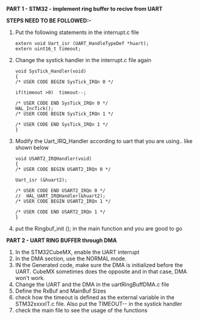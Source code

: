 **PART 1 - STM32 - implement ring buffer to recive from UART**

**STEPS NEED TO BE FOLLOWED:-**

1. Put the following statements in the interrupt.c file
     ```
     extern void Uart_isr (UART_HandleTypeDef *huart);
     extern uint16_t timeout;
     ```
3. Change the systick handler in the interrupt.c file again
   ```
   void SysTick_Handler(void)
   {
   /* USER CODE BEGIN SysTick_IRQn 0 */
  
   if(timeout >0)  timeout--;

   /* USER CODE END SysTick_IRQn 0 */
   HAL_IncTick();
   /* USER CODE BEGIN SysTick_IRQn 1 */

   /* USER CODE END SysTick_IRQn 1 */
   }
   ```
3. Modify the Uart_IRQ_Handler according to uart that you are using.. like shown below
   ```
   void USART2_IRQHandler(void)
   {
   /* USER CODE BEGIN USART2_IRQn 0 */

   Uart_isr (&huart2);

   /* USER CODE END USART2_IRQn 0 */
   //  HAL_UART_IRQHandler(&huart2);
   /* USER CODE BEGIN USART2_IRQn 1 */

   /* USER CODE END USART2_IRQn 1 */
   }
   ```
4. put the Ringbuf_init (); in the main function and you are good to go


**PART 2 - UART RING BUFFER through DMA**

1. In the STM32CubeMX, enable the UART interrupt
2. In the DMA section, use the NORMAL mode.
3. IN the Generated code, make sure the DMA is initialized before the UART. CubeMX sometimes does the opposite and in that case, DMA won't work.
4. Change the UART and the DMA in the uartRingBuffDMA.c file
5. Define the RxBuf and MainBuf Sizes
6. check how the timeout is defined as the external variable in the STM32xxxxIT.c file. Also put the TIMEOUT-- in the systick handler
7. check the main file to see the usage of the functions



